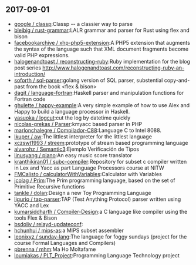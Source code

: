 ## 2017-09-01

* [google / classp](https://github.com/google/classp):Classp -- a classier way to parse
* [bleibig / rust-grammar](https://github.com/bleibig/rust-grammar):LALR grammar and parser for Rust using flex and bison
* [facebookarchive / xhp-php5-extension](https://github.com/facebookarchive/xhp-php5-extension):A PHP5 extension that augments the syntax of the language such that XML document fragments become valid PHP expressions.
* [halogenandtoast / reconstructing-ruby](https://github.com/halogenandtoast/reconstructing-ruby):Ruby implementation for the blog post series http://www.halogenandtoast.com/reconstructing-ruby-an-introduction/
* [soforth / sql-parser](https://github.com/soforth/sql-parser):golang version of SQL parser, substential copy-and-past from the book <flex & bison>
* [dagit / language-fortran](https://github.com/dagit/language-fortran):Haskell parser and manipulation functions for Fortran code
* [ghulette / happy-example](https://github.com/ghulette/happy-example):A very simple example of how to use Alex and Happy to build a language processor in Haskell.
* [yasuoka / logcut](https://github.com/yasuoka/logcut):cut the log by datetime quickly
* [nicolas-grekas / Parser](https://github.com/nicolas-grekas/Parser):kmyacc based parser in PHP
* [marlonchalegre / Compilador-C88](https://github.com/marlonchalegre/Compilador-C88):Language C to Intel 8088.
* [lkuper / aw](https://github.com/lkuper/aw):The littlest interpreter for the littlest language
* [xczswt1993 / streem](https://github.com/xczswt1993/streem):prototype of stream based programming language
* [alvarohz / Semantic3](https://github.com/alvarohz/Semantic3):Ejemplo Verificación de Tipos
* [linusyang / piano](https://github.com/linusyang/piano):An easy music score translator
* [kranthikiran01 / subc-compiler](https://github.com/kranthikiran01/subc-compiler):Repository for subset c compiler written in Lex and Yacc as part Language Processors course at NITW
* [FMCalisto / calculatorWithVariables](https://github.com/FMCalisto/calculatorWithVariables):Calculator with Variables
* [jcolag / Prim](https://github.com/jcolag/Prim):The Prim programming language, based on the set of Primitive Recursive functions
* [tankle / dolan](https://github.com/tankle/dolan):Design a new Toy Programming Language
* [ligurio / tap-parser](https://github.com/ligurio/tap-parser):TAP (Test Anything Protocol) parser written using YACC and Lex
* [kumarsiddharth / Compiler-Design](https://github.com/kumarsiddharth/Compiler-Design):a C language like compiler using the tools Flex & Bison
* [bsdoliv / relayd-updateconf](https://github.com/bsdoliv/relayd-updateconf):
* [hchunhui / mips-as](https://github.com/hchunhui/mips-as):a MIPS subset assembler
* [leonixyz / sunday-lang](https://github.com/leonixyz/sunday-lang):The language for foggy sundays (project for the course Formal Languages and Compilers)
* [pbrenna / mhm](https://github.com/pbrenna/mhm):Ma Ho Moltafame
* [loumiakas / PLT_Project](https://github.com/loumiakas/PLT_Project):Programming Language Technology project
